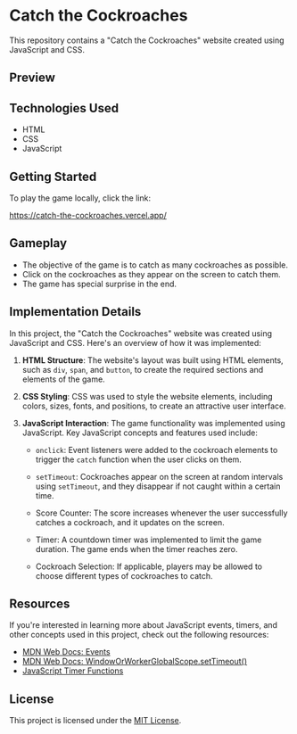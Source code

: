 
# Catch the Cockroaches

This repository contains a "Catch the Cockroaches" website created using JavaScript and CSS.

## Preview



## Technologies Used

- HTML
- CSS
- JavaScript

## Getting Started

To play the game locally, click the link:

https://catch-the-cockroaches.vercel.app/

## Gameplay

- The objective of the game is to catch as many cockroaches as possible.
- Click on the cockroaches as they appear on the screen to catch them.
- The game has special surprise in the end.

## Implementation Details

In this project, the "Catch the Cockroaches" website was created using JavaScript and CSS. Here's an overview of how it was implemented:

1. **HTML Structure**: The website's layout was built using HTML elements, such as `div`, `span`, and `button`, to create the required sections and elements of the game.

2. **CSS Styling**: CSS was used to style the website elements, including colors, sizes, fonts, and positions, to create an attractive user interface.

3. **JavaScript Interaction**: The game functionality was implemented using JavaScript. Key JavaScript concepts and features used include:

   - `onclick`: Event listeners were added to the cockroach elements to trigger the `catch` function when the user clicks on them.

   - `setTimeout`: Cockroaches appear on the screen at random intervals using `setTimeout`, and they disappear if not caught within a certain time.

   - Score Counter: The score increases whenever the user successfully catches a cockroach, and it updates on the screen.

   - Timer: A countdown timer was implemented to limit the game duration. The game ends when the timer reaches zero.

   - Cockroach Selection: If applicable, players may be allowed to choose different types of cockroaches to catch.

## Resources

If you're interested in learning more about JavaScript events, timers, and other concepts used in this project, check out the following resources:

- [MDN Web Docs: Events](https://developer.mozilla.org/en-US/docs/Web/Events)
- [MDN Web Docs: WindowOrWorkerGlobalScope.setTimeout()](https://developer.mozilla.org/en-US/docs/Web/API/WindowOrWorkerGlobalScope/setTimeout)
- [JavaScript Timer Functions](https://www.w3schools.com/js/js_timing.asp)

## License

This project is licensed under the [MIT License](LICENSE).
